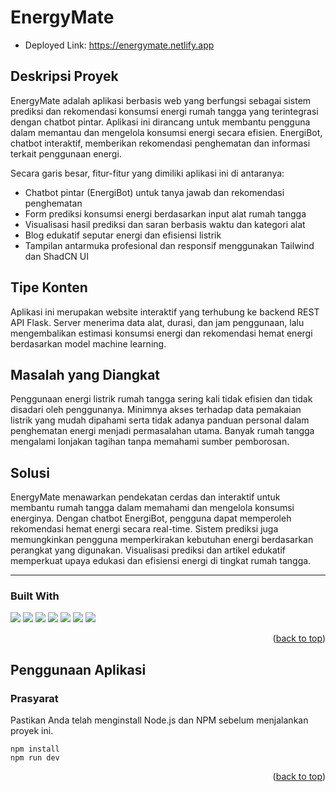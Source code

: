 # EnergyMate
* Deployed Link: https://energymate.netlify.app

## Deskripsi Proyek
EnergyMate adalah aplikasi berbasis web yang berfungsi sebagai sistem prediksi dan rekomendasi konsumsi energi rumah tangga yang terintegrasi dengan chatbot pintar. Aplikasi ini dirancang untuk membantu pengguna dalam memantau dan mengelola konsumsi energi secara efisien. EnergiBot, chatbot interaktif, memberikan rekomendasi penghematan dan informasi terkait penggunaan energi.

Secara garis besar, fitur-fitur yang dimiliki aplikasi ini di antaranya:
* Chatbot pintar (EnergiBot) untuk tanya jawab dan rekomendasi penghematan
* Form prediksi konsumsi energi berdasarkan input alat rumah tangga
* Visualisasi hasil prediksi dan saran berbasis waktu dan kategori alat
* Blog edukatif seputar energi dan efisiensi listrik
* Tampilan antarmuka profesional dan responsif menggunakan Tailwind dan ShadCN UI

## Tipe Konten
Aplikasi ini merupakan website interaktif yang terhubung ke backend REST API Flask. Server menerima data alat, durasi, dan jam penggunaan, lalu mengembalikan estimasi konsumsi energi dan rekomendasi hemat energi berdasarkan model machine learning.

## Masalah yang Diangkat
Penggunaan energi listrik rumah tangga sering kali tidak efisien dan tidak disadari oleh penggunanya. Minimnya akses terhadap data pemakaian listrik yang mudah dipahami serta tidak adanya panduan personal dalam penghematan energi menjadi permasalahan utama. Banyak rumah tangga mengalami lonjakan tagihan tanpa memahami sumber pemborosan.

## Solusi
EnergyMate menawarkan pendekatan cerdas dan interaktif untuk membantu rumah tangga dalam memahami dan mengelola konsumsi energinya. Dengan chatbot EnergiBot, pengguna dapat memperoleh rekomendasi hemat energi secara real-time. Sistem prediksi juga memungkinkan pengguna memperkirakan kebutuhan energi berdasarkan perangkat yang digunakan. Visualisasi prediksi dan artikel edukatif memperkuat upaya edukasi dan efisiensi energi di tingkat rumah tangga.

---

### Built With
<img src="https://img.shields.io/badge/Vite-646CFF?style=for-the-badge&logo=vite&logoColor=white"/>
<img src="https://img.shields.io/badge/React-20232a?style=for-the-badge&logo=react&logoColor=61dafb"/>
<img src="https://img.shields.io/badge/TypeScript-007ACC?style=for-the-badge&logo=typescript&logoColor=white"/>
<img src="https://img.shields.io/badge/Tailwind_CSS-38B2AC?style=for-the-badge&logo=tailwind-css&logoColor=white"/>
<img src="https://img.shields.io/badge/shadcn/ui-000?style=for-the-badge&logo=tailwind-css&logoColor=white"/>
<img src="https://img.shields.io/badge/Flask-000000?style=for-the-badge&logo=flask&logoColor=white"/>
<img src="https://img.shields.io/badge/Netlify-00C7B7?style=for-the-badge&logo=netlify&logoColor=white"/>

<p align="right">(<a href="#readme-top">back to top</a>)</p>

## Penggunaan Aplikasi

### Prasyarat

Pastikan Anda telah menginstall Node.js dan NPM sebelum menjalankan proyek ini.

```
npm install
npm run dev
```

<p align="right">(<a href="#readme-top">back to top</a>)</p>